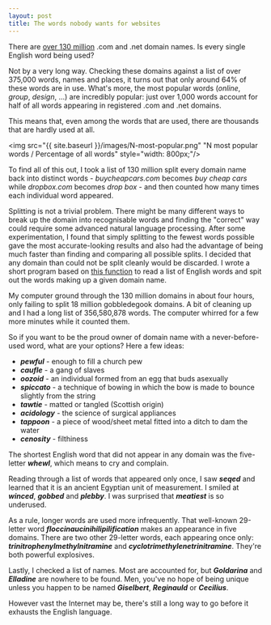 ```yaml
---
layout: post
title: The words nobody wants for websites
---
```


There are [over 130 million](http://www.verisigninc.com/en_US/channel-resources/domain-registry-products/zone-file-information/index.xhtml) .com and .net domain names. Is every single English word being used?

Not by a very long way. Checking these domains against a list of over 375,000 words, names and places, it turns out that only around 64% of these words are in use. What's more, the most popular words (*online*, *group*, *design*, ...) are incredibly popular: just over 1,000 words account for half of all words appearing in registered .com and .net domains. 

This means that, even among the words that are used, there are thousands that are hardly used at all.

<img src="{{ site.baseurl }}/images/N-most-popular.png" "N most popular words / Percentage of all words" style="width: 800px;"/>

To find all of this out, I took a list of 130 million split every domain name back into distinct words - *buycheapcars.com* becomes *buy cheap cars* while *dropbox.com* becomes *drop box* - and then counted how many times each individual word appeared. 

Splitting is not a trivial problem. There might be many different ways to break up the domain into recognisable words and finding the "correct" way could require some advanced natural language processing. After some experimentation, I found that simply splitting to the fewest words possible gave the most accurate-looking results and also had the advantage of being much faster than finding and comparing all possible splits. I decided that any domain than could not be split cleanly would be discarded. I wrote a short program based on [this function](https://github.com/ajcr/string-splitter/blob/master/splitter.py) to read a list of English words and spit out the words making up a given domain name.

My computer ground through the 130 million domains in about four hours, only failing to split 18 million gobbledegook domains. A bit of cleaning up and I had a long list of 356,580,878 words. The computer whirred for a few more minutes while it counted them.

So if you want to be the proud owner of domain name with a never-before-used word, what are your options? Here a few ideas:

- **_pewful_** - enough to fill a church pew
- **_caufle_** - a gang of slaves
- **_oozoid_** - an individual formed from an egg that buds asexually
- **_spiccato_** - a technique of bowing in which the bow is made to bounce slightly from the string
- **_tawtie_** - matted or tangled (Scottish origin)
- **_acidology_** - the science of surgical appliances
- **_tappoon_** -  a piece of wood/sheet metal fitted into a ditch to dam the water
- **_cenosity_** - filthiness

The shortest English word that did not appear in any domain was the five-letter **_whewl_**, which means to cry and complain. 

Reading through a list of words that appeared only once, I saw **_seqed_** and learned that it is an ancient Egyptian unit of measurement. I smiled at **_winced_**, **_gobbed_** and **_plebby_**. I was surprised that **_meatiest_** is so underused.

As a rule, longer words are used more infrequently. That well-known 29-letter word **_floccinaucinihilipilification_** makes an appearance in five domains. There are two other 29-letter words, each appearing once only: **_trinitrophenylmethylnitramine_** and **_cyclotrimethylenetrinitramine_**. They're both powerful explosives.

Lastly, I checked a list of names. Most are accounted for, but **_Goldarina_** and **_Elladine_** are nowhere to be found. Men, you've no hope of being unique unless you happen to be named **_Giselbert_**, **_Reginauld_** or **_Cecilius_**.

However vast the Internet may be, there's still a long way to go before it exhausts the English language.
